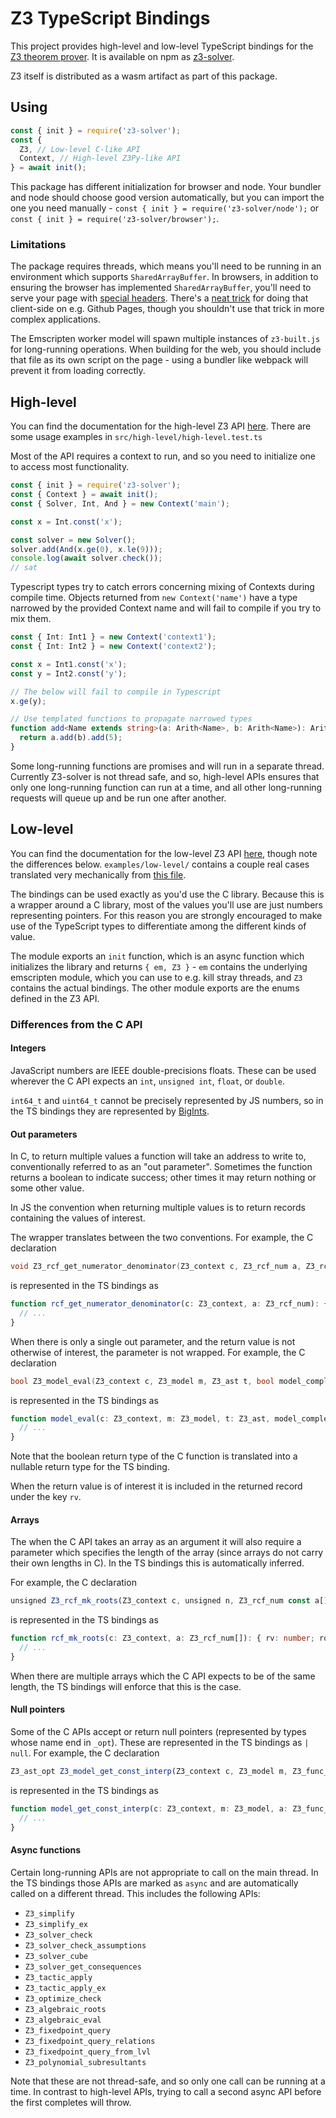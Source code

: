 # Z3 TypeScript Bindings

This project provides high-level and low-level TypeScript bindings for the [Z3 theorem prover](https://github.com/Z3Prover/z3). It is available on npm as [z3-solver](https://www.npmjs.com/package/z3-solver).

Z3 itself is distributed as a wasm artifact as part of this package.

## Using

```javascript
const { init } = require('z3-solver');
const {
  Z3, // Low-level C-like API
  Context, // High-level Z3Py-like API
} = await init();
```

This package has different initialization for browser and node. Your bundler and node should choose good version automatically, but you can import the one you need manually - `const { init } = require('z3-solver/node');` or `const { init } = require('z3-solver/browser');`.

### Limitations

The package requires threads, which means you'll need to be running in an environment which supports `SharedArrayBuffer`. In browsers, in addition to ensuring the browser has implemented `SharedArrayBuffer`, you'll need to serve your page with [special headers](https://web.dev/coop-coep/). There's a [neat trick](https://github.com/gzuidhof/coi-serviceworker) for doing that client-side on e.g. Github Pages, though you shouldn't use that trick in more complex applications.

The Emscripten worker model will spawn multiple instances of `z3-built.js` for long-running operations. When building for the web, you should include that file as its own script on the page - using a bundler like webpack will prevent it from loading correctly.

## High-level

You can find the documentation for the high-level Z3 API [here](https://z3prover.github.io/api/html/js/index.html). There are some usage examples in `src/high-level/high-level.test.ts`

Most of the API requires a context to run, and so you need to initialize one to access most functionality.

```javascript
const { init } = require('z3-solver');
const { Context } = await init();
const { Solver, Int, And } = new Context('main');

const x = Int.const('x');

const solver = new Solver();
solver.add(And(x.ge(0), x.le(9)));
console.log(await solver.check());
// sat
```

Typescript types try to catch errors concerning mixing of Contexts during compile time. Objects returned from `new Context('name')` have a type narrowed by the provided Context name and will fail to compile if you try to mix them.

```typescript
const { Int: Int1 } = new Context('context1');
const { Int: Int2 } = new Context('context2');

const x = Int1.const('x');
const y = Int2.const('y');

// The below will fail to compile in Typescript
x.ge(y);
```

```typescript
// Use templated functions to propagate narrowed types
function add<Name extends string>(a: Arith<Name>, b: Arith<Name>): Arith<Name> {
  return a.add(b).add(5);
}
```

Some long-running functions are promises and will run in a separate thread.
Currently Z3-solver is not thread safe, and so, high-level APIs ensures that only one long-running function can run at a time, and all other long-running requests will queue up and be run one after another.

## Low-level

You can find the documentation for the low-level Z3 API [here](https://z3prover.github.io/api/html/z3__api_8h.html), though note the differences below. `examples/low-level/` contains a couple real cases translated very mechanically from [this file](https://github.com/Z3Prover/z3/blob/90fd3d82fce20d45ed2eececdf65545bab769503/examples/c/test_capi.c).

The bindings can be used exactly as you'd use the C library. Because this is a wrapper around a C library, most of the values you'll use are just numbers representing pointers. For this reason you are strongly encouraged to make use of the TypeScript types to differentiate among the different kinds of value.

The module exports an `init` function, which is an async function which initializes the library and returns `{ em, Z3 }` - `em` contains the underlying emscripten module, which you can use to e.g. kill stray threads, and `Z3` contains the actual bindings. The other module exports are the enums defined in the Z3 API.

### Differences from the C API

#### Integers

JavaScript numbers are IEEE double-precisions floats. These can be used wherever the C API expects an `int`, `unsigned int`, `float`, or `double`.

`int64_t` and `uint64_t` cannot be precisely represented by JS numbers, so in the TS bindings they are represented by [BigInts](https://developer.mozilla.org/en-US/docs/Web/JavaScript/Data_structures#bigint_type).

#### Out parameters

In C, to return multiple values a function will take an address to write to, conventionally referred to as an "out parameter". Sometimes the function returns a boolean to indicate success; other times it may return nothing or some other value.

In JS the convention when returning multiple values is to return records containing the values of interest.

The wrapper translates between the two conventions. For example, the C declaration

```c
void Z3_rcf_get_numerator_denominator(Z3_context c, Z3_rcf_num a, Z3_rcf_num * n, Z3_rcf_num * d);
```

is represented in the TS bindings as

```ts
function rcf_get_numerator_denominator(c: Z3_context, a: Z3_rcf_num): { n: Z3_rcf_num; d: Z3_rcf_num } {
  // ...
}
```

When there is only a single out parameter, and the return value is not otherwise of interest, the parameter is not wrapped. For example, the C declaration

```c
bool Z3_model_eval(Z3_context c, Z3_model m, Z3_ast t, bool model_completion, Z3_ast * v);
```

is represented in the TS bindings as

```ts
function model_eval(c: Z3_context, m: Z3_model, t: Z3_ast, model_completion: boolean): Z3_ast | null {
  // ...
}
```

Note that the boolean return type of the C function is translated into a nullable return type for the TS binding.

When the return value is of interest it is included in the returned record under the key `rv`.

#### Arrays

The when the C API takes an array as an argument it will also require a parameter which specifies the length of the array (since arrays do not carry their own lengths in C). In the TS bindings this is automatically inferred.

For example, the C declaration

```js
unsigned Z3_rcf_mk_roots(Z3_context c, unsigned n, Z3_rcf_num const a[], Z3_rcf_num roots[]);
```

is represented in the TS bindings as

```ts
function rcf_mk_roots(c: Z3_context, a: Z3_rcf_num[]): { rv: number; roots: Z3_rcf_num[] } {
  // ...
}
```

When there are multiple arrays which the C API expects to be of the same length, the TS bindings will enforce that this is the case.

#### Null pointers

Some of the C APIs accept or return null pointers (represented by types whose name end in `_opt`). These are represented in the TS bindings as `| null`. For example, the C declaration

```js
Z3_ast_opt Z3_model_get_const_interp(Z3_context c, Z3_model m, Z3_func_decl a);
```

is represented in the TS bindings as

```ts
function model_get_const_interp(c: Z3_context, m: Z3_model, a: Z3_func_decl): Z3_ast | null {
  // ...
}
```

#### Async functions

Certain long-running APIs are not appropriate to call on the main thread. In the TS bindings those APIs are marked as `async` and are automatically called on a different thread. This includes the following APIs:

- `Z3_simplify`
- `Z3_simplify_ex`
- `Z3_solver_check`
- `Z3_solver_check_assumptions`
- `Z3_solver_cube`
- `Z3_solver_get_consequences`
- `Z3_tactic_apply`
- `Z3_tactic_apply_ex`
- `Z3_optimize_check`
- `Z3_algebraic_roots`
- `Z3_algebraic_eval`
- `Z3_fixedpoint_query`
- `Z3_fixedpoint_query_relations`
- `Z3_fixedpoint_query_from_lvl`
- `Z3_polynomial_subresultants`

Note that these are not thread-safe, and so only one call can be running at a time. In contrast to high-level APIs, trying to call a second async API before the first completes will throw.
